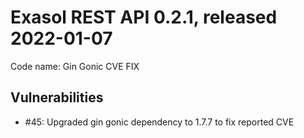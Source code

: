 # Exasol REST API 0.2.1, released 2022-01-07

Code name: Gin Gonic CVE FIX

## Vulnerabilities

* #45: Upgraded gin gonic dependency to 1.7.7 to fix reported CVE
